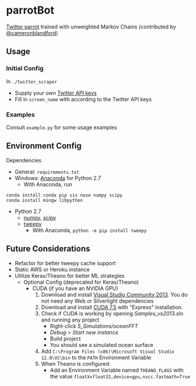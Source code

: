 # parrotBot

[Twitter parrot](https://twitter.com/Parrot_Bots) trained with unweighted Markov Chains (contributed by [@cameronblandford](https://github.com/cameronblandford))

## Usage

### Initial Config

In `./twitter_scraper`
- Supply your own [Twitter API keys](https://apps.twitter.com/)
- Fill in `screen_name` with according to the Twitter API keys

### Examples

Consult `example.py` for some usage examples

## Environment Config

Dependencies
- General: `requirements.txt`
- Windows: [Anaconda](https://www.continuum.io/downloads) for Python 2.7
    + With Anaconda, run
```
conda install conda pip six nose numpy scipy
conda install mingw libpython
```
- Python 2.7
    + [numpy](http://www.numpy.org/), [scipy](https://www.scipy.org/)
    + [tweepy](https://github.com/tweepy/tweepy)
       * With Anaconda, `python -m pip install tweepy`

## Future Considerations

- Refactor for better tweepy cache support
- Static AWS or Heroku instance
- Utilize Keras/Theano for better ML strategies
    + Optional Config (deprecated for Keras/Theano)
        * CUDA (if you have an NVIDIA GPU)
            1. Download and install [Visual Studio Community 2013](https://www.visualstudio.com/us-us/downloads/download-visual-studio-vs.aspx). You do not need any Web or Silverlight dependencies
            2. Download and install [CUDA 7.5](https://developer.nvidia.com/cuda-downloads) with "Express" installation.
            3. Check if CUDA is working by opening *Samples_vs2013.sln* and running any project
                - Right-click *5_Simulations/oceanFFT*
                - *Debug > Start new instance*
                - Build project
                - You should see a simulated ocean surface
            4. Add `C:\Program Files (x86)\Microsoft Visual Studio 12.0\VC\bin` to the `PATH` Environment Variable
            5. When Theano is configured:
                - Add an Environment Variable named `THEANO_FLAGS` with the value `floatX=float32,device=gpu,nvcc.fastmath=True`


